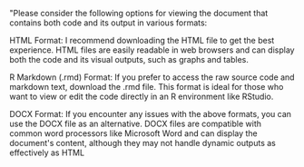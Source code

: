 "Please consider the following options for viewing the document that contains both code and its output in various formats:

HTML Format: I recommend downloading the HTML file to get the best experience. HTML files are easily readable in web browsers and can display both the code and its visual outputs, such as graphs and tables.

R Markdown (.rmd) Format: If you prefer to access the raw source code and markdown text, download the .rmd file. This format is ideal for those who want to view or edit the code directly in an R environment like RStudio.

DOCX Format: If you encounter any issues with the above formats, you can use the DOCX file as an alternative. DOCX files are compatible with common word processors like Microsoft Word and can display the document's content, although they may not handle dynamic outputs as effectively as HTML
